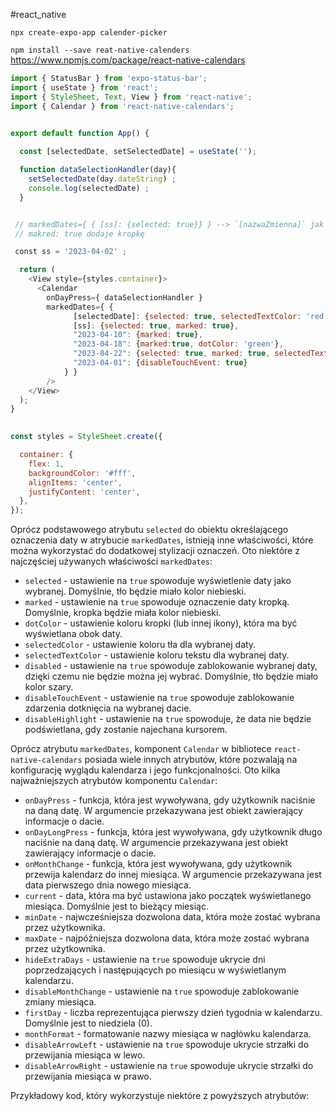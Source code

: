 #react_native 

`npx create-expo-app calender-picker`

`npm install --save reat-native-calenders`
https://www.npmjs.com/package/react-native-calendars


```jsx
import { StatusBar } from 'expo-status-bar';
import { useState } from 'react';
import { StyleSheet, Text, View } from 'react-native';
import { Calendar } from 'react-native-calendars';
  

export default function App() {

  const [selectedDate, setSelectedDate] = useState('');

  function dataSelectionHandler(day){
    setSelectedDate(day.dateString) ;
    console.log(selectedDate) ;
  }


 // markedDates={ { [ss]: {selected: true}} } --> `[nazwaZmienna]` jak klucz; dynamiczne tworzenie kluczy
 // makred: true dodaje kropkę

 const ss = '2023-04-02' ;

  return (
    <View style={styles.container}>
      <Calendar
        onDayPress={ dataSelectionHandler }
        markedDates={ {
              [selectedDate]: {selected: true, selectedTextColor: 'red'} ,
              [ss]: {selected: true, marked: true},
              "2023-04-10": {marked: true},
              "2023-04-18": {marked:true, dotColor: 'green'},
              "2023-04-22": {selected: true, marked: true, selectedTextColor: 'orange', selectedColor: 'blue'},
              "2023-04-01": {disableTouchEvent: true}
            } }
        />
    </View>
  );
}
 

const styles = StyleSheet.create({

  container: {
    flex: 1,
    backgroundColor: '#fff',
    alignItems: 'center',
    justifyContent: 'center',
  },
});
```

Oprócz podstawowego atrybutu `selected` do obiektu określającego oznaczenia daty w atrybucie `markedDates`, istnieją inne właściwości, które można wykorzystać do dodatkowej stylizacji oznaczeń. Oto niektóre z najczęściej używanych właściwości `markedDates`:

-   `selected` - ustawienie na `true` spowoduje wyświetlenie daty jako wybranej. Domyślnie, tło będzie miało kolor niebieski.
-   `marked` - ustawienie na `true` spowoduje oznaczenie daty kropką. Domyślnie, kropka będzie miała kolor niebieski.
-   `dotColor` - ustawienie koloru kropki (lub innej ikony), która ma być wyświetlana obok daty.
-   `selectedColor` - ustawienie koloru tła dla wybranej daty.
-   `selectedTextColor` - ustawienie koloru tekstu dla wybranej daty.
-   `disabled` - ustawienie na `true` spowoduje zablokowanie wybranej daty, dzięki czemu nie będzie można jej wybrać. Domyślnie, tło będzie miało kolor szary.
-   `disableTouchEvent` - ustawienie na `true` spowoduje zablokowanie zdarzenia dotknięcia na wybranej dacie.
-   `disableHighlight` - ustawienie na `true` spowoduje, że data nie będzie podświetlana, gdy zostanie najechana kursorem.


Oprócz atrybutu `markedDates`, komponent `Calendar` w bibliotece `react-native-calendars` posiada wiele innych atrybutów, które pozwalają na konfigurację wyglądu kalendarza i jego funkcjonalności. Oto kilka najważniejszych atrybutów komponentu `Calendar`:

-   `onDayPress` - funkcja, która jest wywoływana, gdy użytkownik naciśnie na daną datę. W argumencie przekazywana jest obiekt zawierający informacje o dacie.
-   `onDayLongPress` - funkcja, która jest wywoływana, gdy użytkownik długo naciśnie na daną datę. W argumencie przekazywana jest obiekt zawierający informacje o dacie.
-   `onMonthChange` - funkcja, która jest wywoływana, gdy użytkownik przewija kalendarz do innej miesiąca. W argumencie przekazywana jest data pierwszego dnia nowego miesiąca.
-   `current` - data, która ma być ustawiona jako początek wyświetlanego miesiąca. Domyślnie jest to bieżący miesiąc.
-   `minDate` - najwcześniejsza dozwolona data, która może zostać wybrana przez użytkownika.
-   `maxDate` - najpóźniejsza dozwolona data, która może zostać wybrana przez użytkownika.
-   `hideExtraDays` - ustawienie na `true` spowoduje ukrycie dni poprzedzających i następujących po miesiącu w wyświetlanym kalendarzu.
-   `disableMonthChange` - ustawienie na `true` spowoduje zablokowanie zmiany miesiąca.
-   `firstDay` - liczba reprezentująca pierwszy dzień tygodnia w kalendarzu. Domyślnie jest to niedziela (0).
-   `monthFormat` - formatowanie nazwy miesiąca w nagłówku kalendarza.
-   `disableArrowLeft` - ustawienie na `true` spowoduje ukrycie strzałki do przewijania miesiąca w lewo.
-   `disableArrowRight` - ustawienie na `true` spowoduje ukrycie strzałki do przewijania miesiąca w prawo.

Przykładowy kod, który wykorzystuje niektóre z powyższych atrybutów:






